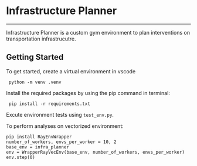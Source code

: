 # Infrastructure Planner

---

Infrastructure Planner is a custom gym environment to plan interventions on transportation infrastrucutre.

## Getting Started

To get started, create a virtual environment in vscode

```{.py}
 python -m venv .venv
```

Install the required packages by using the pip command in terminal:

```{.py}
 pip install -r requirements.txt
```

Excute environment tests using `test_env.py`.

To perform analyses on vectorized environment:

```{ .py}
pip install RayEnvWrapper
number_of_workers, envs_per_worker = 10, 2
base_env = infra_planner
env = WrapperRayVecEnv(base_env, number_of_workers, envs_per_worker)
env.step(0)
```
